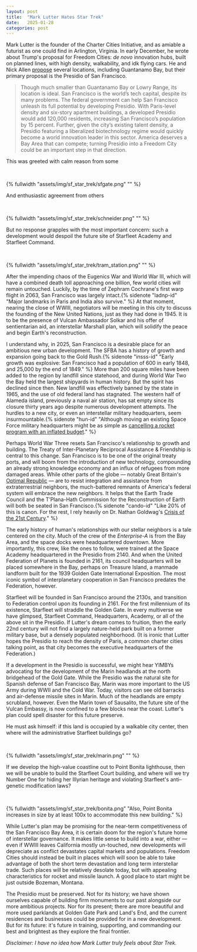 ```yaml
---
layout: post
title:  "Mark Lutter Hates Star Trek"
date:   2025-01-28
categories: post
---
```


Mark Lutter is the founder of the Charter Cities Initiative, and as amiable a futurist as one could find in Arlington, Virginia. In early December, he wrote about Trump's proposal for Freedom Cities: *de novo* innovation hubs, built on planned lines, with high density, walkability, and idk flying cars. He and Nick Allen [propose](https://www.city-journal.org/article/building-freedom-cities) several locations, including Guantanamo Bay, but their primary proposal is the Presidio of San Francisco. 

> Though much smaller than Guantanamo Bay or Lowry Range, its location is ideal. San Francisco is the world’s tech capital, despite its many problems. The federal government can help San Francisco unleash its full potential by developing Presidio. With Paris-level density and six-story apartment buildings, a developed Presidio would add 120,000 residents, increasing San Francisco’s population by 15 percent. Further, given the city’s existing talent density, a Presidio featuring a liberalized biotechnology regime would quickly become a world innovation leader in this sector. America deserves a Bay Area that can compete; turning Presidio into a Freedom City could be an important step in that direction.

This was greeted with calm reason from some

<br>

{% fullwidth "assets/img/sf_star_trek/sfgate.png" "" %}

And enthusiastic agreement from others

<br>

{% fullwidth "assets/img/sf_star_trek/schneider.png" "" %}

But no response grapples with the most important concern: such a development would despoil the future site of Starfleet Academy and Starfleet Command. 

<br>

{% fullwidth "assets/img/sf_star_trek/tram_station.png" "" %}

After the impending chaos of the Eugenics War and World War III, which will have a combined death toll approaching one billion, few world cities will remain untouched. Luckily, by the time of Zephram Cochrane's first warp flight in 2063, San Francisco was largely intact.{% sidenote "ladnp-id" "Major landmarks in Paris and India also survive." %} At that moment, nearing the close of WWIII, negotiators will be meeting in this city to discuss the founding of the New United Nations, just as they had done in 1945. It is to be the presence of Vulcan Ambassador Solkar and his offer of sentientarian aid, an interstellar Marshall plan, which will solidify the peace and begin Earth's reconstruction. 

I understand why, in 2025, San Francisco is a desirable place for an ambitious new urban development. The SFBA has a history of growth and expansion going back to the Gold Rush.{% sidenote "insss-id" "Early growth was explosive: San Francisco had a population of 600 in early 1848, and 25,000 by the end of 1849." %} More than 200 square miles have been added to the region by landfill since statehood, and during World War Two the Bay held the largest shipyards in human history. But the spirit has declined since then. New landfill was effectively banned by the state in 1965, and the use of old federal land has stagnated. The western half of Alameda island, previously a naval air station, has sat empty since its closure thirty years ago despite numerous development attempts. The hurdles to a new city, or even an interstellar military headquarters, seem insurmountable.{% sidenote "hun-id" "Although moving an existing Space Force military headquarters might be as simple as [cancelling a rocket program with an inflated budget](https://arstechnica.com/space/2024/12/how-did-the-ceo-of-an-online-payments-firm-become-the-nominee-to-lead-nasa/)." %} 

Perhaps World War Three resets San Francisco's relationship to growth and building. The Treaty of Inter-Planetary Reciprocal Assistance & Friendship is central to this change. San Francisco is to be one of the original treaty ports, and will boom from the introduction of new technology, compounding an already strong knowledge economy and an influx of refugees from more damaged areas. While other parts of the globe — notably Great Britain's [Optimal Republic](https://stexpanded.fandom.com/wiki/Optimal_Republic_of_Great_Britain) — are to resist integration and assistance from extraterrestrial neighbors, the much-battered remnants of America's federal system will embrace the new neighbors. It helps that the Earth Trade Council and the T’Plana-Hath Commission for the Reconstruction of Earth will both be seated in San Francisco.{% sidenote "cando-id" "Like 20% of this is canon. For the rest, I rely heavily on Dr. Nathan Goldwag's [Crisis of the 21st Century](https://tranquility.press/wp-content/uploads/2024/05/reconstructing-the-crisis-of-the-21st-century.pdf)." %}

The early history of human's relationships with our stellar neighbors is a tale centered on the city. Much of the crew of the *Enterprise-A* is from the Bay Area, and the space docks were headquartered downtown. More importantly, this crew, like the ones to follow, were trained at the Space Academy headquartered in the Presidio from 2140. And when the United Federation of Planets is founded in 2161, its council headquarters will be placed somewhere in the Bay, perhaps on Treasure Island, a manmade landform built for the 1939 Golden Gate International Exposition. The most iconic symbol of interplanetary cooperation in San Francisco predates the Federation, however. 

Starfleet will be founded in San Francisco around the 2130s, and transition to Federation control upon its founding in 2161. For the first millennium of its existence, Starfleet will straddle the Golden Gate. In every multiverse we have glimpsed, Starfleet Command, Headquarters, Academy, or all of the above sit in the Presidio. If Lutter's dream comes to fruition, then the early 22nd century will not find a largely nature-held park built on a former military base, but a densely populated neighborhood. (It is ironic that Lutter hopes the Presidio to reach the density of Paris, a common charter cities talking point, as that city becomes the executive headquarters of the Federation.) 

If a development in the Presidio is successful, we might hear YIMBYs advocating for the development of the Marin headlands at the north bridgehead of the Gold Gate. While the Presidio was the natural site for Spanish defense of San Francisco Bay, Marin was more important to the US Army during WWII and the Cold War. Today, visitors can see old barracks and air-defense missile sites in Marin. Much of the headlands are empty scrubland, however. Even the Marin town of Sausalito, the future site of the Vulcan Embassy, is now confined to a few blocks near the coast. Lutter's plan could spell disaster for this future preserve. 

He must ask himself: if this land is occupied by a walkable city center, then where will the administrative Starfleet buildings go? 

<br>

{% fullwidth "assets/img/sf_star_trek/marin.png" "" %}

If we develop the high-value coastline out to Point Bonita lighthouse, then we will be unable to build the Starfleet Court building, and where will we try Number One for hiding her Illyrian heritage and violating Starfleet's anti–genetic modification laws? 

<br>

{% fullwidth "assets/img/sf_star_trek/bonita.png" "Also, Point Bonita increases in size by at least 100x to accommodate this new building." %}

While Lutter's plan may be promising for the near-term competitiveness of the San Francisco Bay Area, it is certain doom for the region's future home of interstellar governance. It makes little sense to build into a war, either — even if WWIII leaves California mostly un-touched, new developments will depreciate as conflict devastates capital markets and populations. Freedom Cities should instead be built in places which will soon be able to take advantage of both the short term devastation and long term interstellar trade. Such places will be relatively desolate today, but with appealing characteristics for rocket and missile launch. A good place to start might be just outside Bozeman, Montana. 

The Presidio must be preserved. Not for its history; we have shown ourselves capable of building firm monuments to our past alongside our more ambitious projects. Nor for its present; there are more beautiful and more used parklands at Golden Gate Park and Land's End, and the current residences and businesses could be provided for in a new development. But for its future: it's future in training, supporting, and commanding our best and brightest as they explore the final frontier. 

<p style="font-size: 14px; font-style: italic;">Disclaimer: I have no idea how Mark Lutter truly feels about Star Trek.</p>
